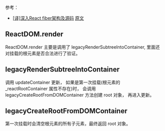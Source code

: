 参考：
- [[译]深入React fiber架构及源码](https://zhuanlan.zhihu.com/p/57346388) [原文](https://medium.com/react-in-depth/inside-fiber-in-depth-overview-of-the-new-reconciliation-algorithm-in-react-e1c04700ef6e)

## ReactDOM.render
ReactDOM.render 主要是调用了 legacyRenderSubtreeIntoContainer, 里面还对挂载的根元素是否合法进行了验证。

## legacyRenderSubtreeIntoContainer
调用 updateContainer 更新， 如果是第一次挂载(根元素的 _reactRootContainer 属性不存在)时， 会调用 legacyCreateRootFromDOMContainer 方法创建 root 对象， 再进入更新。

## legacyCreateRootFromDOMContainer
第一次挂载时会清空根元素的所有子元素，最终返回 root 对象。 

## 